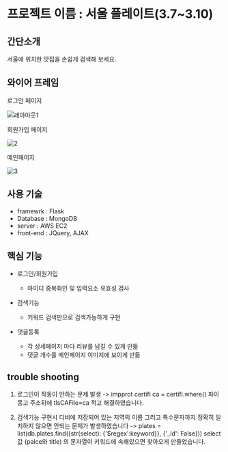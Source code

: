# 프로젝트 이름 : 서울 플레이트(3.7~3.10)
## 간단소개
서울에 위치한 맛집을 손쉽게 검색해 보세요.

## 와이어 프레임


로그인 페이지

![레아아웃1](https://user-images.githubusercontent.com/86460176/157622672-7b44ed4f-34e8-4ab9-bdef-1bc40f3b6028.png)

회원가입 페이지

![2](https://user-images.githubusercontent.com/86460176/157622718-1352e41e-c39c-4ce7-b6ad-93f4c414176e.png)

메인페이지

![3](https://user-images.githubusercontent.com/86460176/157622742-3e2e29f3-8927-42bc-a4f0-f345b224df14.png)


## 사용 기술
* framewrk : Flask
* Database : MongoDB
* server : AWS EC2
* front-end : JQuery, AJAX

## 핵심 기능
* 로그인/회원가입
  - 아이디 중복화인 및 입력요소 유효성 검사

* 검색기능
  - 키워드 검색만으로 검색가능하게 구현

* 댓글등록
  - 각 상세페이지 마다 리뷰를 남길 수 있게 만듦
  - 댓글 개수를 메인페이지 이미지에 보이게 만듦

## trouble shooting
1) 로그인이 작동이 안하는 문제 발생 
   -> impprot certifi
      ca = certifi.where()
   파이몽고 주소뒤에 tlsCAFile=ca 적고 해결하였습니다.
   
2) 검색기능 구현시 디비에 저장되어 있는 지역의 이름 그리고 특수문자까지 정확히 일치하지 않으면 안되는 문제가 발생하였습니다
   -> plates = list(db.plates.find({str(select): {'$regex':keyword}}, {'_id': False}))
      select 값 (palce와 title) 의 문자열이 키워드에 속해있으면 찾아오게 만들었습니다.
